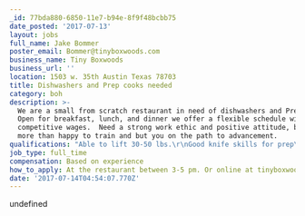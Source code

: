 ```yaml
---
_id: 77bda880-6850-11e7-b94e-8f9f48bcbb75
date_posted: '2017-07-13'
layout: jobs
full_name: Jake Bommer
poster_email: Bommer@tinyboxwoods.com
business_name: Tiny Boxwoods
business_url: ''
location: 1503 w. 35th Austin Texas 78703
title: Dishwashers and Prep cooks needed
category: boh
description: >-
  We are a small from scratch restaurant in need of dishwashers and Prep cooks. 
  Open for breakfast, lunch, and dinner we offer a flexible schedule with very
  competitive wages.  Need a strong work ethic and positive attitude, but we are
  more than happy to train and but you on the path to advancement.
qualifications: "Able to lift 30-50 lbs.\r\nGood knife skills for prep\r\nPositive attitude\r\nAblity to follow recipes\r\nA good team player."
job_type: full_time
compensation: Based on experience
how_to_apply: At the restaurant between 3-5 pm. Or online at tinyboxwoods.com
date: '2017-07-14T04:54:07.770Z'
---
```

undefined

